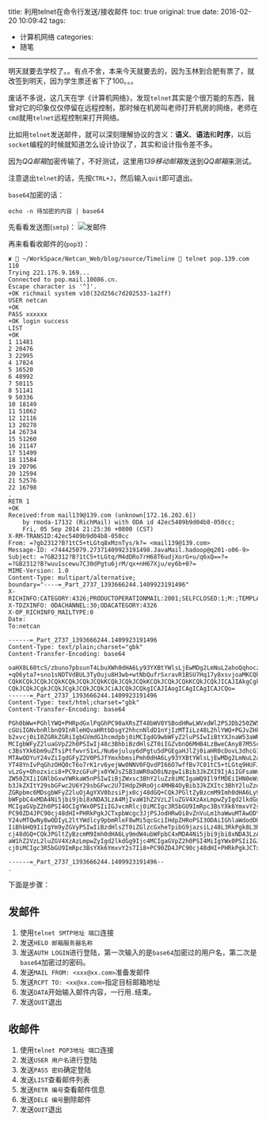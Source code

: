 title: 利用telnet在命令行发送/接收邮件
toc: true
original: true
date: 2016-02-20 10:09:42
tags:
- 计算机网络
categories:
- 随笔
---

明天就要去学校了。。有点不舍，本来今天就要去的，因为玉林到合肥有票了，就改签到明天，因为学生票还省下了100。。。

废话不多说，这几天在学《计算机网络》，发现`telnet`其实是个很万能的东西，我曾对它的印象仅仅停留在远程控制，那时候在机房叫老师打开机房的网络，老师在`cmd`就用`telnet`远程控制来打开网络。

比如用`telnet`发送邮件，就可以深刻理解协议的含义：**语义**、**语法**和**时序**，以后`socket`编程的时候就知道怎么设计协议了，其实和设计指令差不多。

因为*QQ邮箱*加密传输了，不好测试，这里用*139移动邮箱*发送到*QQ邮箱*来测试。
<!--more-->

注意退出`telnet`的话，先按`CTRL+J`，然后输入`quit`即可退出。

`base64`加密的话：

	echo -n 待加密的内容 | base64

先看看发送图(`smtp`)：
![发邮件](http://7xibui.com1.z0.glb.clouddn.com/%40%2F2016%2F02%2Fscreenshot-area-2016-02-20-103534.png)

再来看看收邮件的(`pop3`)：

	✘  ~/WorkSpace/Netcan_Web/blog/source/Timeline  telnet pop.139.com 110
	Trying 221.176.9.169...
	Connected to pop.mail.10086.cn.
	Escape character is '^]'.
	+OK richmail system v10(32d256c7d202533-1a2ff)
	USER netcan
	+OK
	PASS xxxxxx
	+OK login success
	LIST
	+OK
	1 11481
	2 20476
	3 22995
	4 17824
	5 16520
	6 48992
	7 50115
	8 51141
	9 50336
	10 18149
	11 51062
	12 12116
	13 20278
	14 26734
	15 51260
	16 21147
	17 51499
	18 11584
	19 20796
	20 12594
	21 52576
	22 16798
	.
	RETR 1
	+OK
	Received:from mail139@139.com (unknown[172.16.202.6])
		by rmoda-17132 (RichMail) with ODA id 42ec5409b9d04b8-050cc;
		Fri, 05 Sep 2014 21:25:36 +0800 (CST)
	X-RM-TRANSID:42ec5409b9d04b8-050cc
	From: =?gb2312?B?1tC5+tLGtq8xMznTys/k?= <mail139@139.com>
	Message-ID: <744425079.27371409923191498.JavaMail.hadoop@q201-o06-9>
	Subject: =?GB2312?B?1tC5+tLGtq/M4dDRo7rH68T6udjXorG+u/q6xQ==?=
	=?GB2312?B?wuu1scewu7C30dPgtu6jrM/qx+nH67Xju/ey6b+0?=
	MIME-Version: 1.0
	Content-Type: multipart/alternative;
	boundary="----=_Part_2737_1393666244.1409923191496"
	X-RICHINFO:CATEGORY:4326;PRODUCTOPERATIONMAIL:2001;SELFCLOSED:1;M:;TEMPLATELIST:2_4;MAILORDERID:141956;NOTIFYTYPE:14;ISMULTITEMPLATE:1;BUSSINESSID:1443;MJ:0;ISWAPNOTIFY:0;CHANNEL:30
	X-TDZXINFO: ODACHANNEL:30;ODACATEGORY:4326
	X-OP_RICHINFO_MAILTYPE:0
	Date:
	To:netcan

	------=_Part_2737_1393666244.1409923191496
	Content-Type: text/plain;charset="gbk"
	Content-Transfer-Encoding: base64

	oaHX8L60tcS/zbuno7pbsunT4LbuXWh0dHA6Ly93YXBtYWlsLjEwMDg2LmNuL2ahoQqhoczh0NHE
	+qO6yta7+sno1sNDTVdBUL3TyOuju8H3wb+wtNbQufrSxravR1BSU7Hq17y8xsvjoaMKCQkJCQkJ
	CQkKCQkJCQkJCQkKCQkJCQkJCQkKCQkJCQkJCQkKCQkJCQkJCQkKCQkJCQkJICAJIAkgCgkJCgkJ
	CQkJCQkJCgkJCQkJCgkJCQkJCQkJCiAJCQkJCQkgICAJIAogICAgICAgICAJCQo=
	------=_Part_2737_1393666244.1409923191496
	Content-Type: text/html;charset="gbk"
	Content-Transfer-Encoding: base64

	PGh0bWw+PGhlYWQ+PHRpdGxlPqGhPC90aXRsZT48bWV0YSBodHRwLWVxdWl2PSJDb250ZW50LVR5
	cGUiIGNvbnRlbnQ9InRleHQvaHRtbDsgY2hhcnNldD1nYjIzMTIiLz48L2hlYWQ+PGJvZHkgYmdj
	b2xvcj0iI0ZGRkZGRiIgbGVmdG1hcmdpbj0iMCIgdG9wbWFyZ2luPSIwIiBtYXJnaW53aWR0aD0i
	MCIgbWFyZ2luaGVpZ2h0PSIwIj48c3BhbiBzdHlsZT0iIGZvbnQ6MHB4LzBweCAny87M5Sc7IGRp
	c3BsYXk6bm9uZTsiPtfwvrS1xL/Nu6ejuluy6dPgtu5dPGEgaHJlZj0iaHR0cDovL3dhcG1haWwu
	MTAwODYuY24vZiIgdGFyZ2V0PSJfYmxhbmsiPmh0dHA6Ly93YXBtYWlsLjEwMDg2LmNuL2ahoTwv
	YT48YnIvPqGhzOHQ0cT6o7rK1rv6yejWw0NNV0FQvdPI66O7wffBv7C01tC5+tLGtq9HUFJTserX
	vLzGy+Ohozxici8+PC9zcGFuPjx0YWJsZSB3aWR0aD0iNzgwIiBib3JkZXI9IjAiIGFsaWduPSJj
	ZW50ZXIiIGNlbGxwYWRkaW5nPSIwIiBjZWxsc3BhY2luZz0iMCIgaWQ9Il9fMDEiIHN0eWxlPSJi
	b3JkZXItY29sbGFwc2U6Y29sbGFwc2U7IHdpZHRoOjc4MHB4OyBib3JkZXItc3BhY2luZzowO3Bh
	ZGRpbmc6MDsgbWFyZ2luOjAgYXV0bzsiPjx0cj48dGQ+CQkJPGltZyBzcmM9Imh0dHA6Ly9mdW4u
	bWFpbC4xMDA4Ni5jbi9jbi8xNDA3LzA4MjIvaW1hZ2VzL2luZGV4XzAxLmpwZyIgd2lkdGg9Ijc4
	MCIgaGVpZ2h0PSI4OCIgYWx0PSIiIGJvcmRlcj0iMCIgc3R5bGU9ImRpc3BsYXk6YmxvY2s7Ii8+
	PC90ZD4JPC90cj48dHI+PHRkPgkJCTxpbWcgc3JjPSJodHRwOi8vZnVuLm1haWwuMTAwODYuY24v
	Y24vMTQwNy8wODIyL2ltYWdlcy9pbmRleF8wMi5qcGciIHdpZHRoPSI3ODAiIGhlaWdodD0iMTA3
	IiBhbHQ9IiIgYm9yZGVyPSIwIiBzdHlsZT0iZGlzcGxheTpibG9jazsiLz48L3RkPgk8L3RyPjx0
	cj48dGQ+CQkJPGltZyBzcmM9Imh0dHA6Ly9mdW4ubWFpbC4xMDA4Ni5jbi9jbi8xNDA3LzA4MjIv
	aW1hZ2VzL2luZGV4XzAzLmpwZyIgd2lkdGg9Ijc4MCIgaGVpZ2h0PSI4MiIgYWx0PSIiIGJvcmRl
	cj0iMCIgc3R5bGU9ImRpc3BsYXk6YmxvY2s7Ii8+PC90ZD4JPC90cj48dHI+PHRkPgkJCTxpbWcg

	------=_Part_2737_1393666244.1409923191496--
	.

下面是步骤：

## 发邮件
1. 使用`telnet SMTP地址 端口`连接
2. 发送`HELO 邮箱服务器名称`
3. 发送`AUTH LOGIN`进行登陆，第一次输入的是`base64`加密过的用户名，第二次是`base64`加密过的密码。
4. 发送`MAIL FROM: <xxx@xx.com>`准备发邮件
5. 发送`RCPT TO: <xx@xx.com>`指定目标邮箱地址
6. 发送`DATA`开始输入邮件内容，一行用`.`结束。
7. 发送`QUIT`退出

## 收邮件
1. 使用`telnet POP3地址 端口`连接
2. 发送`USER 用户名`进行登陆
3. 发送`PASS 密码`确定登陆
4. 发送`LIST`查看邮件列表
5. 发送`RETR 编号`查看邮件信息
6. 发送`DELE 编号`删除邮件
7. 发送`QUIT`退出

